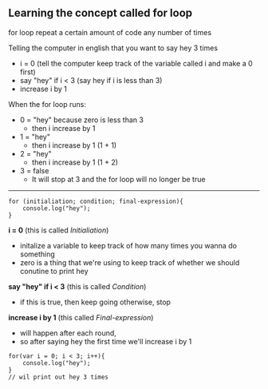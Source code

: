 ## Learning the concept called for loop
for loop repeat a certain amount of code any number of times

Telling the computer in english that you want to say hey 3 times
- i = 0 (tell the computer keep track of the variable called i and make a 0 first)
- say "hey" if i < 3 (say hey if i is less than 3)
- increase i by 1 

When the for loop runs: 
- 0 = "hey" because zero is less than 3
    - then i increase by 1
- 1 = "hey"
    - then i increase by 1 (1 + 1)
- 2 = "hey"
    - then i increase by 1 (1 + 2)
- 3 = false
    - It will stop at 3 and the for loop will no longer be true

___

```
for (initialiation; condition; final-expression){
    console.log("hey");
}
```

**i = 0** (this is called *Initialiation*)
- initalize a variable to keep track of how many times you wanna do something
- zero is a thing that we're using to keep track of whether we should conutine to print hey

**say "hey" if i < 3** (this is called *Condition*)
- if this is true, then keep going otherwise, stop

**increase i by 1** (this called *Final-expression*)
- will happen after each round, 
- so after saying hey the first time we'll increase i by 1


```
for(var i = 0; i < 3; i++){ 
    console.log("hey");
}
// wil print out hey 3 times
```
